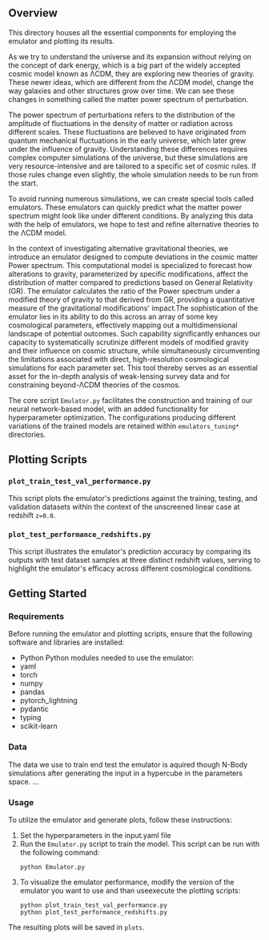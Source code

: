 
## Overview

This directory houses all the essential components for employing the emulator and plotting its results. 

As we try to understand the universe and its expansion without relying on the concept of dark energy, which is a big part of the widely accepted cosmic model known as ΛCDM, they are exploring new theories of gravity. These newer ideas, which are different from the ΛCDM model, change the way galaxies and other structures grow over time. We can see these changes in something called the matter power spectrum of perturbation.

The power spectrum of perturbations refers to the distribution of the amplitude of fluctuations in the density of matter or radiation across different scales. These fluctuations are believed to have originated from quantum mechanical fluctuations in the early universe, which later grew under the influence of gravity.
Understanding these differences requires complex computer simulations of the universe, but these simulations are very resource-intensive and are tailored to a specific set of cosmic rules. If those rules change even slightly, the whole simulation needs to be run from the start.

To avoid running numerous simulations, we can create special tools called emulators. These emulators can quickly predict what the matter power spectrum might look like under different conditions. By analyzing this data with the help of emulators, we hope to test and refine alternative theories to the ΛCDM model.

In the context of investigating alternative gravitational theories, we introduce an emulator designed to compute deviations in the cosmic matter Power spectrum. This computational model is specialized to forecast how alterations to gravity, parameterized by specific modifications, affect the distribution of matter compared to predictions based on General Relativity (GR). The emulator calculates the ratio of the Power spectrum under a modified theory of gravity to that derived from GR, providing a quantitative measure of the gravitational modifications' impact.The sophistication of the emulator lies in its ability to do this across an array of some key cosmological parameters, effectively mapping out a multidimensional landscape of potential outcomes. Such capability significantly enhances our capacity to systematically scrutinize different models of modified gravity and their influence on cosmic structure, while simultaneously circumventing the limitations associated with direct, high-resolution cosmological simulations for each parameter set. This tool thereby serves as an essential asset for the in-depth analysis of weak-lensing survey data and for constraining beyond-ΛCDM theories of the cosmos.

The core script `Emulator.py` facilitates the construction and training of our neural network-based model, with an added functionality for hyperparameter optimization. The configurations producing different variations of the trained models are retained within `emulators_tuning*` directories.

## Plotting Scripts

### `plot_train_test_val_performance.py`
This script plots the emulator's predictions against the training, testing, and validation datasets within the context of the unscreened linear case at redshift `z=0.0`.

### `plot_test_performance_redshifts.py`
This script illustrates the emulator's prediction accuracy by comparing its outputs with test dataset samples at three distinct redshift values, serving to highlight the emulator's efficacy across different cosmological conditions.

## Getting Started

### Requirements
Before running the emulator and plotting scripts, ensure that the following software and libraries are installed:
- Python 
Python modules needed to use the emulator:
- yaml
- torch
- numpy
- pandas
- pytorch_lightning
- pydantic
- typing
- scikit-learn

### Data
The data we use to train end test the emulator is aquired though N-Body simulations after generating the input in a hypercube in the parameters space. ...

### Usage
To utilize the emulator and generate plots, follow these instructions:
1. Set the hyperparameters in the input.yaml file
2. Run the `Emulator.py` script to train the model. This script can be run with the following command:
    ```
    python Emulator.py
    ```
3. To visualize the emulator performance, modify the version of the emulator you want to use and than useexecute the plotting scripts:
    ```
    python plot_train_test_val_performance.py
    python plot_test_performance_redshifts.py
    ```
   
The resulting plots will be saved in `plots`.



